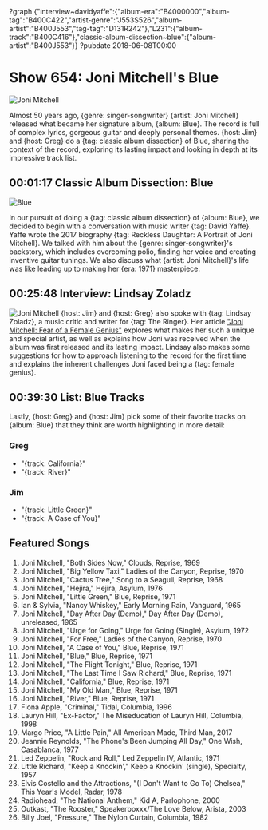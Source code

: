 ?graph {"interview~davidyaffe":{"album-era":"B4000000","album-tag":"B400C422","artist-genre":"J553S526","album-artist":"B400J553","tag-tag":"D131R242"},"L231":{"album-track":"B400C416"},"classic-album-dissection~blue":{"album-artist":"B400J553"}}
?pubdate 2018-06-08T00:00

# Show 654: Joni Mitchell's Blue

![Joni Mitchell](//static.soundopinions.org/images/2018/joni_mitchell.jpg)

Almost 50 years ago, {genre: singer-songwriter} {artist: Joni Mitchell} released what became her signature album, {album: Blue}. The record is full of complex lyrics, gorgeous guitar and deeply personal themes. {host: Jim} and {host: Greg} do a {tag: classic album dissection} of Blue, sharing the context of the record, exploring its lasting impact and looking in depth at its impressive track list.

## 00:01:17 Classic Album Dissection: Blue
![Blue](https://is1-ssl.mzstatic.com/image/thumb/Music/v4/f6/f7/dd/f6f7dde6-9b7e-6230-6458-d02b5ee63485/source/600x600bb.jpg "203373/217471220")

In our pursuit of doing a {tag: classic album dissection} of {album: Blue}, we decided to begin with a conversation with music writer {tag: David Yaffe}. Yaffe wrote the 2017 biography {tag: Reckless Daughter: A Portrait of Joni Mitchell}. We talked with him about the {genre: singer-songwriter}'s backstory, which includes overcoming polio, finding her voice and creating inventive guitar tunings. We also discuss what {artist: Joni Mitchell}'s life was like leading up to making her {era: 1971} masterpiece.

## 00:25:48 Interview: Lindsay Zoladz
![Joni Mitchell](//static.soundopinions.org/images/2018/joni_genius.jpg)
{host: Jim} and {host: Greg} also spoke with {tag: Lindsay Zoladz}, a music critic and writer for {tag: The Ringer}. Her article ["Joni Mitchell: Fear of a Female Genius"](https://www.theringer.com/music/2017/10/16/16476254/joni-mitchell-pop-music-canon) explores what makes her such a unique and special artist, as well as explains how Joni was received when the album was first released and its lasting impact. Lindsay also makes some suggestions for how to approach listening to the record for the first time and explains the inherent challenges Joni faced being a {tag: female genius}. 

## 00:39:30 List: Blue Tracks

Lastly, {host: Greg} and {host: Jim} pick some of their favorite tracks on {album: Blue} that they think are worth highlighting in more detail:

### Greg
- "{track: California}"
- "{track: River}"

### Jim
- "{track: Little Green}"
- "{track: A Case of You}"


## Featured Songs

1. Joni Mitchell, "Both Sides Now," Clouds, Reprise, 1969
1. Joni Mitchell, "Big Yellow Taxi," Ladies of the Canyon, Reprise, 1970
1. Joni Mitchell, "Cactus Tree," Song to a Seagull, Reprise, 1968
1. Joni Mitchell, "Hejira," Hejira, Asylum, 1976
1. Joni Mitchell, "Little Green," Blue, Reprise, 1971
1. Ian & Sylvia, "Nancy Whiskey," Early Morning Rain, Vanguard, 1965
1. Joni Mitchell, "Day After Day (Demo)," Day After Day (Demo), unreleased, 1965
1. Joni Mitchell, "Urge for Going," Urge for Going (Single), Asylum, 1972
1. Joni Mitchell, "For Free," Ladies of the Canyon, Reprise, 1970
1. Joni Mitchell, "A Case of You," Blue, Reprise, 1971
1. Joni Mitchell, "Blue," Blue, Reprise, 1971
1. Joni Mitchell, "The Flight Tonight," Blue, Reprise, 1971
1. Joni Mitchell, "The Last Time I Saw Richard," Blue, Reprise, 1971
1. Joni Mitchell, "California," Blue, Reprise, 1971
1. Joni Mitchell, "My Old Man," Blue, Reprise, 1971
1. Joni Mitchell, "River," Blue, Reprise, 1971
1. Fiona Apple, "Criminal," Tidal, Columbia, 1996
1. Lauryn Hill, "Ex-Factor," The Miseducation of Lauryn Hill, Columbia, 1998
1. Margo Price, "A Little Pain," All American Made, Third Man, 2017
1. Jeannie Reynolds, "The Phone's Been Jumping All Day," One Wish, Casablanca, 1977
1. Led Zeppelin, "Rock and Roll," Led Zeppelin IV, Atlantic, 1971
1. Little Richard, "Keep a Knockin'," Keep a Knockin' (single), Specialty, 1957
1. Elvis Costello and the Attractions, "(I Don't Want to Go To) Chelsea," This Year's Model, Radar, 1978
1. Radiohead, "The National Anthem," Kid A, Parlophone, 2000
1. Outkast, "The Rooster," Speakerboxxx/The Love Below, Arista, 2003
1. Billy Joel, "Pressure," The Nylon Curtain, Columbia, 1982